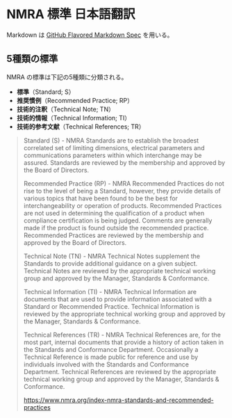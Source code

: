 # NMRA 標準 日本語翻訳

Markdown は [GitHub Flavored Markdown Spec](https://github.github.com/gfm/) を用いる。

## 5種類の標準

NMRA の標準は下記の5種類に分類される。

- **標準**（Standard; S）
- **推奨慣例**（Recommended Practice; RP）
- **技術的注釈**（Technical Note; TN）
- **技術的情報**（Technical Information; TI）
- **技術的参考文献**（Technical References; TR）

> Standard (S) - NMRA Standards are to establish the broadest correlated set of limiting dimensions, electrical parameters and communications parameters within which interchange may be assured.  Standards are reviewed by the membership and approved by the Board of Directors.
>
> Recommended Practice (RP) - NMRA Recommended Practices do not rise to the level of being a Standard, however, they provide details of various topics that have been found to be the best for interchangeability or operation of products.  Recommended Practices are not used in determining the qualification of a product when compliance certification is being judged.  Comments are generally made if the product is found outside the recommended practice. Recommended Practices are reviewed by the membership and approved by the Board of Directors.
>
> Technical Note (TN) - NMRA Technical Notes supplement the Standards to provide additional guidance on a given subject. Technical Notes are reviewed by the appropriate technical working group and approved by the Manager, Standards & Conformance.
>
> Technical Information (TI) - NMRA Technical Information are documents that are used to provide information associated with a Standard or Recommended Practice.  Technical Information is reviewed by the appropriate technical working group and approved by the Manager, Standards & Conformance.
>
> Technical References (TR) - NMRA Technical References are, for the most part, internal documents that provide a history of action taken in the Standards and Conformance Department.  Occasionally a Technical Reference is made public for reference and use by individuals involved with the Standards and Conformance Department.  Technical References are reviewed by the appropriate technical working group and approved by the Manager, Standards & Conformance.
>
> https://www.nmra.org/index-nmra-standards-and-recommended-practices

